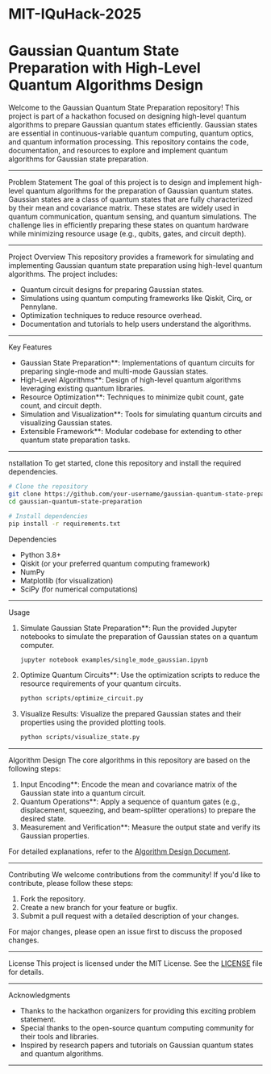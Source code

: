 # MIT-IQuHack-2025

# Gaussian Quantum State Preparation with High-Level Quantum Algorithms Design

Welcome to the Gaussian Quantum State Preparation repository! This project is part of a hackathon focused on designing high-level quantum algorithms to prepare Gaussian quantum states efficiently. Gaussian states are essential in continuous-variable quantum computing, quantum optics, and quantum information processing. This repository contains the code, documentation, and resources to explore and implement quantum algorithms for Gaussian state preparation.

---

Problem Statement
The goal of this project is to design and implement high-level quantum algorithms for the preparation of Gaussian quantum states. Gaussian states are a class of quantum states that are fully characterized by their mean and covariance matrix. These states are widely used in quantum communication, quantum sensing, and quantum simulations. The challenge lies in efficiently preparing these states on quantum hardware while minimizing resource usage (e.g., qubits, gates, and circuit depth).

---

Project Overview
This repository provides a framework for simulating and implementing Gaussian quantum state preparation using high-level quantum algorithms. The project includes:
- Quantum circuit designs for preparing Gaussian states.
- Simulations using quantum computing frameworks like Qiskit, Cirq, or Pennylane.
- Optimization techniques to reduce resource overhead.
- Documentation and tutorials to help users understand the algorithms.

---

Key Features
- Gaussian State Preparation**: Implementations of quantum circuits for preparing single-mode and multi-mode Gaussian states.
- High-Level Algorithms**: Design of high-level quantum algorithms leveraging existing quantum libraries.
- Resource Optimization**: Techniques to minimize qubit count, gate count, and circuit depth.
- Simulation and Visualization**: Tools for simulating quantum circuits and visualizing Gaussian states.
- Extensible Framework**: Modular codebase for extending to other quantum state preparation tasks.

---

nstallation
To get started, clone this repository and install the required dependencies.

```bash
# Clone the repository
git clone https://github.com/your-username/gaussian-quantum-state-preparation.git
cd gaussian-quantum-state-preparation

# Install dependencies
pip install -r requirements.txt
```

Dependencies
- Python 3.8+
- Qiskit (or your preferred quantum computing framework)
- NumPy
- Matplotlib (for visualization)
- SciPy (for numerical computations)

---

Usage
1. Simulate Gaussian State Preparation**:
   Run the provided Jupyter notebooks to simulate the preparation of Gaussian states on a quantum computer.

   ```bash
   jupyter notebook examples/single_mode_gaussian.ipynb
   ```

2. Optimize Quantum Circuits**:
   Use the optimization scripts to reduce the resource requirements of your quantum circuits.

   ```bash
   python scripts/optimize_circuit.py
   ```

3. Visualize Results:
   Visualize the prepared Gaussian states and their properties using the provided plotting tools.

   ```bash
   python scripts/visualize_state.py
   ```

---

Algorithm Design
The core algorithms in this repository are based on the following steps:
1. Input Encoding**: Encode the mean and covariance matrix of the Gaussian state into a quantum circuit.
2. Quantum Operations**: Apply a sequence of quantum gates (e.g., displacement, squeezing, and beam-splitter operations) to prepare the desired state.
3. Measurement and Verification**: Measure the output state and verify its Gaussian properties.

For detailed explanations, refer to the [Algorithm Design Document](docs/algorithm_design.md).

---

Contributing
We welcome contributions from the community! If you'd like to contribute, please follow these steps:
1. Fork the repository.
2. Create a new branch for your feature or bugfix.
3. Submit a pull request with a detailed description of your changes.

For major changes, please open an issue first to discuss the proposed changes.

---

License
This project is licensed under the MIT License. See the [LICENSE](LICENSE) file for details.

---

Acknowledgments
- Thanks to the hackathon organizers for providing this exciting problem statement.
- Special thanks to the open-source quantum computing community for their tools and libraries.
- Inspired by research papers and tutorials on Gaussian quantum states and quantum algorithms.

---
